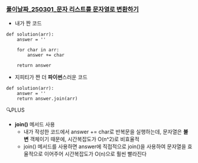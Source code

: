 ### [풀이날짜_250301_문자 리스트를 문자열로 변환하기](https://school.programmers.co.kr/learn/courses/30/lessons/181941)

- 내가 짠 코드
```
def solution(arr):
    answer = ''
    
    for char in arr:
        answer += char
    
    return answer
```

- 지피티가 짠 더 **파이썬**스러운 코드
```
def solution(arr):
    answer = ''
    return answer.join(arr)
```

🔍PLUS

- **join()** 메서드 사용
  - 내가 작성한 코드에서 answer += char로 반복문을 실행하는데, 문자열은 **불변** 객체이기 때문에, 시간복잡도가 O(n^2)로 비효율적
  - join() 메서드를 사용하면 answer에 직접적으로 join()을 사용하여 문자열을 효율적으로 이어주어 시간복잡도가 O(n)으로 훨씬 빨라진다
